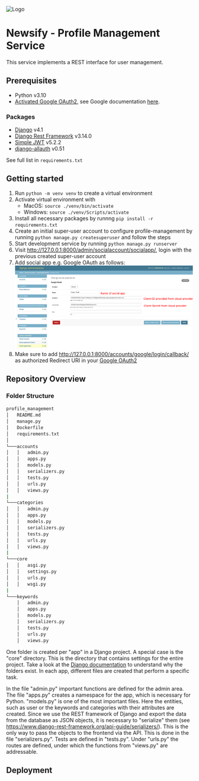 
![Logo](https://avatars.githubusercontent.com/u/117459812?s=200&v=4)
#   Newsify - Profile Management Service
This service implements a REST interface for user management.
##  Prerequisites
- Python v3.10
- [Activated Google OAuth2](https://console.cloud.google.com/apis/credentials), see Google documentation [here](https://developers.google.com/identity/account-linking/oauth-linking).
### Packages
- [Django](https://www.djangoproject.com/start/overview/) v4.1
- [Django Rest Framework](https://www.django-rest-framework.org/) v3.14.0
- [Simple JWT](https://django-rest-framework-simplejwt.readthedocs.io/en/latest/) v5.2.2
- [django-allauth](https://django-allauth.readthedocs.io/en/latest/) v0.51

See full list in `requirements.txt`

##  Getting started
1. Run `python -m venv venv` to create a virtual environment
2. Activate virtual environment with 
   * MacOS: `source ./venv/bin/activate`
   * Windows: `source ./venv/Scripts/activate`
2. Install all necessary packages by runnng `pip install -r requirements.txt`
3. Create an initial super-user account to configure profile-management by running `python manage.py createsuperuser` and follow the steps
4. Start development service by running `python manage.py runserver`
5. Visit http://127.0.0.1:8000/admin/socialaccount/socialapp/, login with the previous created super-user account
6. Add social app e.g. Google OAuth as follows:
![Add Social App](https://github.com/Cloud-Computing-WI3/.github/blob/main/images/profile-management/profile_management_add-social-app.png?raw=true)
7. Make sure to add http://127.0.0.1:8000/accounts/google/login/callback/ as authorized Redirect URI in your [Google OAuth2](https://console.cloud.google.com/apis/credentials)  

##  Repository Overview
### Folder Structure
```bash
profile_management
│   README.md
│   manage.py
│   Dockerfile
│   requirements.txt
│
└───accounts
│   │   admin.py
│   │   apps.py
│   │   models.py
│   │   serializers.py
│   │   tests.py
│   │   urls.py
│   │   views.py
|
└───categories
│   │   admin.py
│   │   apps.py
│   │   models.py
│   │   serializers.py
│   │   tests.py
│   │   urls.py
│   │   views.py
|
└───core
│   │   asgi.py
│   │   settings.py
│   │   urls.py
│   │   wsgi.py
|
└───keywords
    │   admin.py
    │   apps.py
    │   models.py
    │   serializers.py
    │   tests.py
    │   urls.py
    │   views.py
```

One folder is created per "app" in a Django project. A special case is the "core" directory. This is the directory that contains settings for the entire project. Take a look at the [Django documentation](https://www.djangoproject.com/start/overview/) to understand why the folders exist.
In each app, different files are created that perform a specific task. 

In the file "admin.py" important functions are defined for the admin area. The file "apps.py" creates a namespace for the app, which is necessary for Python. 
"models.py" is one of the most important files. Here the entities, such as user or the keywords and categories with their attributes are created. Since we use the REST framework of Django and export the data from the database as JSON objects, it is necessary to "serialize" them (see https://www.django-rest-framework.org/api-guide/serializers/). This is the only way to pass the objects to the frontend via the API. This is done in the file "serializers.py". Tests are defined in "tests.py". Under "urls.py" the routes are defined, under which the functions from "views.py" are addressable. 


##  Deployment
